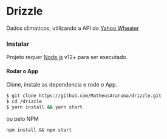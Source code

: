 # Drizzle
Dados climaticos, utilizando a API do [Yahoo Wheater](https://https://developer.yahoo.com/weather/documentation.html)

### Instalar
Projeto requer [Node.js](https://nodejs.org/) v12+ para ser executado.

#### Rodar o App
Clone, instale as dependencia e rode o App.
```sh
$ git clone https://github.com/MatheusAraruna/drizzle.git
$ cd /drizzle
$ yarn install && yarn start
```
ou pelo NPM
```
npm install && npm start
```
